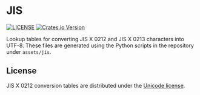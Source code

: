 # JIS

[![LICENSE](https://img.shields.io/crates/l/kradical_jis)](https://crates.io/crates/kradical_converter)
[![Crates.io Version](https://img.shields.io/crates/v/kradical_jis)](https://crates.io/crates/kradical_converter)

Lookup tables for converting JIS X 0212 and JIS X 0213 characters into UTF-8. These files are generated using the Python scripts in the repository under `assets/jis`.


## License

JIS X 0212 conversion tables are distributed under the [Unicode license](http://www.unicode.org/copyright.html). 